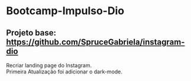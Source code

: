 # Bootcamp-Impulso-Dio

## Projeto base: https://github.com/SpruceGabriela/instagram-dio
Recriar landing page do Instagram.<br>
Primeira Atualização foi adicionar o dark-mode.
